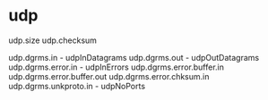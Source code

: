 # udp

udp.size
udp.checksum

udp.dgrms.in - udpInDatagrams
udp.dgrms.out - udpOutDatagrams
udp.dgrms.error.in - udpInErrors
udp.dgrms.error.buffer.in
udp.dgrms.error.buffer.out
udp.dgrms.error.chksum.in
udp.dgrms.unkproto.in - udpNoPorts
